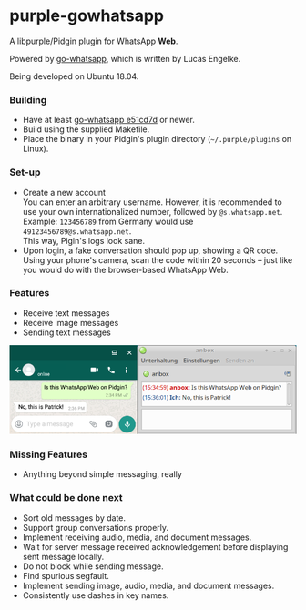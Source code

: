 # purple-gowhatsapp

A libpurple/Pidgin plugin for WhatsApp **Web**.

Powered by [go-whatsapp](https://github.com/Rhymen/go-whatsapp), which is written by Lucas Engelke.

Being developed on Ubuntu 18.04.

### Building

* Have at least [go-whatsapp e51cd7d](https://github.com/Rhymen/go-whatsapp/commit/e51cd7d0bbd46ddee94a6b2115d4c8d9c2e86a33) or newer.
* Build using the supplied Makefile.
* Place the binary in your Pidgin's plugin directory (`~/.purple/plugins` on Linux).

### Set-up

* Create a new account  
  You can enter an arbitrary username. 
  However, it is recommended to use your own internationalized number, followed by `@s.whatsapp.net`.  
  Example: `123456789` from Germany would use `49123456789@s.whatsapp.net`.  
  This way, Pigin's logs look sane.
* Upon login, a fake conversation should pop up, showing a QR code.  
  Using your phone's camera, scan the code within 20 seconds – just like you would do with the browser-based WhatsApp Web.

### Features

* Receive text messages
* Receive image messages
* Sending text messages

![Instant Message](/instant_message.png?raw=true "Instant Message Screenshot")  

### Missing Features

* Anything beyond simple messaging, really

### What could be done next

* Sort old messages by date.
* Support group conversations properly.
* Implement receiving audio, media, and document messages.
* Wait for server message received acknowledgement before displaying sent message locally.
* Do not block while sending message.
* Find spurious segfault.
* Implement sending image, audio, media, and document messages.
* Consistently use dashes in key names.
